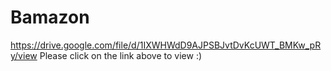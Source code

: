 # Bamazon

https://drive.google.com/file/d/1IXWHWdD9AJPSBJvtDvKcUWT_BMKw_pRy/view
Please click on the link above to view :)
